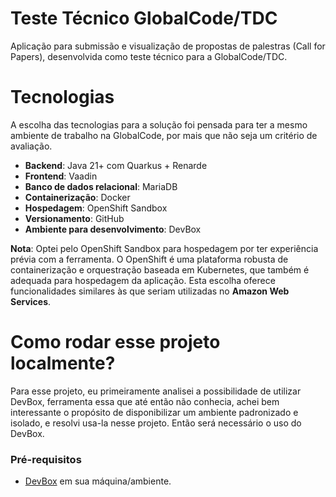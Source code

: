 # Teste Técnico GlobalCode/TDC
Aplicação para submissão e visualização de propostas de palestras (Call for Papers), desenvolvida como teste técnico para a GlobalCode/TDC.

# Tecnologias

A escolha das tecnologias para a solução foi pensada para ter a mesmo ambiente de trabalho na GlobalCode, por mais que não seja um critério de avaliação.

- **Backend**: Java 21+ com Quarkus + Renarde
- **Frontend**: Vaadin
- **Banco de dados relacional**: MariaDB
- **Containerização**: Docker
- **Hospedagem**: OpenShift Sandbox
- **Versionamento**: GitHub
- **Ambiente para desenvolvimento**: DevBox

**Nota**: Optei pelo OpenShift Sandbox para hospedagem por ter experiência prévia com a ferramenta. O OpenShift é uma plataforma robusta de containerização e orquestração baseada em Kubernetes, que também é adequada para hospedagem da aplicação. Esta escolha oferece funcionalidades similares às que seriam utilizadas no **Amazon Web Services**.

# Como rodar esse projeto localmente?
Para esse projeto, eu primeiramente analisei a possibilidade de utilizar DevBox, ferramenta essa que até então não conhecia, achei bem interessante o propósito de disponibilizar um ambiente padronizado e isolado, e resolvi usa-la nesse projeto. Então será necessário o uso do DevBox.

### Pré-requisitos
- [DevBox](https://www.jetify.com/docs/devbox/installing_devbox/) em sua máquina/ambiente.